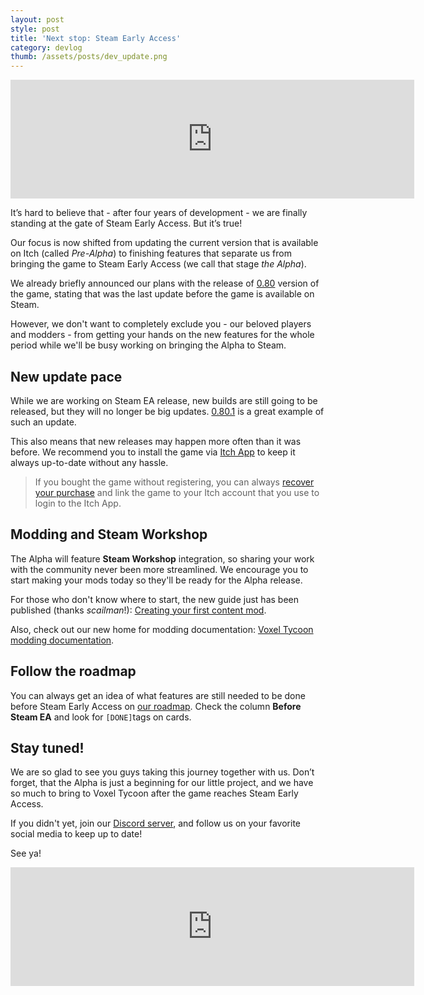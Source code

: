 ```yaml
---
layout: post
style: post
title: 'Next stop: Steam Early Access'
category: devlog
thumb: /assets/posts/dev_update.png
---
```


<iframe src="https://store.steampowered.com/widget/732050/" frameborder="0" width="646" height="190"></iframe>


It’s hard to believe that - after four years of development - we are finally standing at the gate of Steam Early Access. But it’s true!

Our focus is now shifted from updating the current version that is available on Itch (called *Pre-Alpha*) to finishing features that separate us from bringing the game to Steam Early Access (we call that stage *the Alpha*).

We already briefly announced our plans with the release of [0.80](/changelog#0.80) version of the game, stating that was the last update before the game is available on Steam.

However, we don't want to completely exclude you - our beloved players and modders - from getting your hands on the new features for the whole period while we'll be busy working on bringing the Alpha to Steam.

## New update pace

While we are working on Steam EA release, new builds are still going to be released, but they will no longer be big updates. [0.80.1](/changelog#0.80.1) is a great example of such an update.

This also means that new releases may happen more often than it was before. We recommend you to install the game via [Itch App](//itch.io/app) to keep it always up-to-date without any hassle.

> If you bought the game without registering, you can always [recover your purchase](https://itch.io/support#recover-games) and link the game to your Itch account that you use to login to the Itch App.  

## Modding and Steam Workshop

The Alpha will feature **Steam Workshop** integration, so sharing your work with the community never been more streamlined. We encourage you to start making your mods today so they'll be ready for the Alpha release.

For those who don't know where to start, the new guide just has been published (thanks *scailman*!): [Creating your first content mod](https://github.com/voxeltycoon/docs/wiki/Creating-your-first-content-mod).

Also, check out our new home for modding documentation: [Voxel Tycoon modding documentation](/modding).

## Follow the roadmap

You can always get an idea of what features are still needed to be done before Steam Early Access on [our roadmap](/roadmap). Check the column **Before Steam EA** and look for `[DONE]`tags on cards.

## Stay tuned!

We are so glad to see you guys taking this journey together with us. Don’t forget, that the Alpha is just a beginning for our little project, and we have so much to bring to Voxel Tycoon after the game reaches Steam Early Access.

If you didn't yet, join our [Discord server](//discord.gg/voxeltycoon), and follow us on your favorite social media to keep up to date!

See ya!

<iframe src="https://store.steampowered.com/widget/732050/" frameborder="0" width="646" height="190"></iframe>
